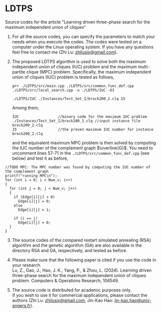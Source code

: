 # LDTPS
Source codes for the article "Learning driven three-phase search for the maximum independent union of cliques"

1. For all the source codes, you can specify the parameters to match your needs when you execute the codes. The codes were tested on a computer under the Linux operating system. If you have any questions feel free to contact me (Zhi Lu: zhilusix@gmail.com).     

2. The proposed LDTPS algorithm is used to solve both the maximum independent union of cliques (IUC) problem and the maximum multi-partite clique (MPC) problem.
   Specifically, the maximum independent union of cliques (IUC) problem is tested as follows,
   ```
   g++ ./LDTPS/src/main.cpp ./LDTPS/src/common_func_def.cpp ./LDTPS/src/local_search.cpp -o ./LDTPS/IUC -O3
   ```
   ```
   ./LDTPS/IUC ./Instances/Test_Set_I/brock200_2.clq 15
   ```
   Among them,  
   ```
   IUC                  //binary code for the maximum IUC problem
   ./Instances/Test_Set_I/brock200_2.clq //input instance file brock200_2.clq
   15                   //the proven maximum IUC number for instance brock200_2.clq
   ```

   and the equivalent maximum MPC problem is then solved by computing the IUC number of the complement graph $\overline{G}$. You need to uncomment lines 57-71 in the `./LDTPS/src/common_func_def.cpp` (see below) and test it as before,
```
//TODO MPC: The MPC number was found by computing the IUC number of the complement graph
printf("running MPC\n");
for (int i = 0; i < Num_v; i++)
{
  for (int j = 0; j < Num_v; j++)
  {
    if (Edge[i][j] > 0)
      Edge[i][j] = 0;
    else
      Edge[i][j] = 1;

    if (i == j)
      Edge[i][j] = 0;
  }
}
```

3. The source codes of the compared restart simulated annealing (RSA) algorithm and the genetic algorithm (GA) are also available in the directory RSA and GA, respectively, and tested as before.
 
4. Please make sure that the following paper is cited if you use the code in your research.    
   Lu, Z., Gao, J., Hao, J. K., Yang, P., & Zhou, L. (2024). Learning driven three-phase search for the maximum independent union of cliques problem. Computers & Operations Research, 106549.

3. The source code is distributed for academic purposes only.    
   If you wish to use it for commercial applications, please contact the authors (Zhi Lu: zhilusix@gmail.com, Jin-Kao Hao: jin-kao.hao@univ-angers.fr).

